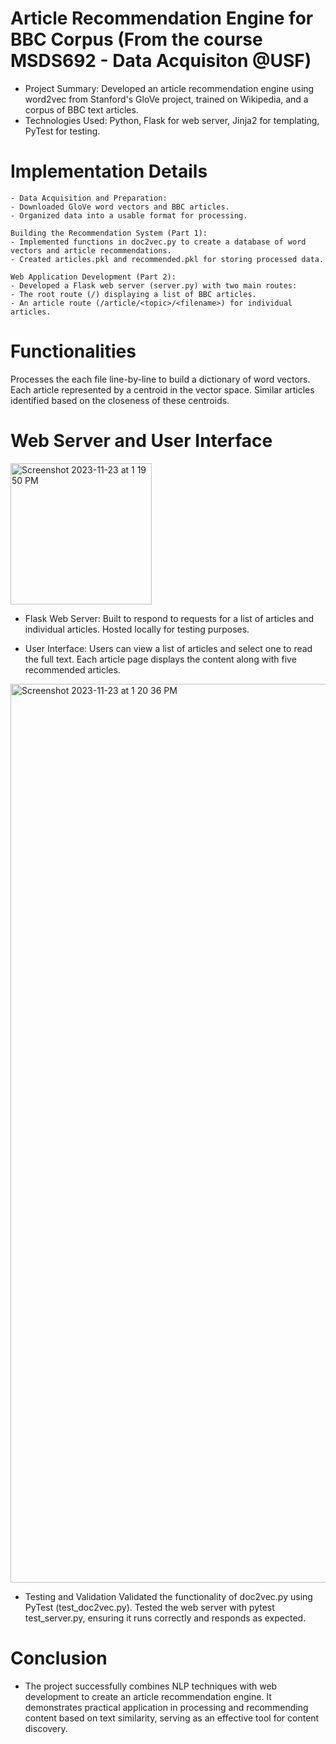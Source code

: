 # Article Recommendation Engine for BBC Corpus (From the course MSDS692 - Data Acquisiton @USF)


- Project Summary: Developed an article recommendation engine using word2vec from Stanford's GloVe project, trained on Wikipedia, and a corpus of BBC text articles.
- Technologies Used: Python, Flask for web server, Jinja2 for templating, PyTest for testing.

# Implementation Details
    - Data Acquisition and Preparation:
    - Downloaded GloVe word vectors and BBC articles.
    - Organized data into a usable format for processing.

    Building the Recommendation System (Part 1):
    - Implemented functions in doc2vec.py to create a database of word vectors and article recommendations.
    - Created articles.pkl and recommended.pkl for storing processed data.

    Web Application Development (Part 2):
    - Developed a Flask web server (server.py) with two main routes:
    - The root route (/) displaying a list of BBC articles.
    - An article route (/article/<topic>/<filename>) for individual articles.

# Functionalities
Processes the each file line-by-line to build a dictionary of word vectors.
Each article represented by a centroid in the vector space.
Similar articles identified based on the closeness of these centroids.

# Web Server and User Interface

<img width="226" alt="Screenshot 2023-11-23 at 1 19 50 PM" src="https://github.com/eren-bardak/BBCArticleRecommendation/assets/138029233/6ced7d16-13d1-4180-af43-40b63c9f341a">

- Flask Web Server:
    Built to respond to requests for a list of articles and individual articles.
    Hosted locally for testing purposes.

- User Interface:
    Users can view a list of articles and select one to read the full text.
    Each article page displays the content along with five recommended articles.
  
<img width="1438" alt="Screenshot 2023-11-23 at 1 20 36 PM" src="https://github.com/eren-bardak/BBCArticleRecommendation/assets/138029233/c3aa261a-3bd6-429b-b131-0af11454c434">

- Testing and Validation
    Validated the functionality of doc2vec.py using PyTest (test_doc2vec.py).
    Tested the web server with pytest test_server.py, ensuring it runs correctly and responds as expected.

# Conclusion
- The project successfully combines NLP techniques with web development to create an article recommendation engine. It demonstrates practical application in processing and recommending content based on text similarity, serving as an effective tool for content discovery.
